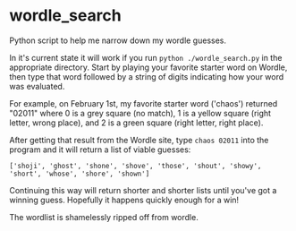 # wordle_search
Python script to help me narrow down my wordle guesses.

In it's current state it will work if you run `python ./wordle_search.py` in the
appropriate directory. Start by playing your favorite starter word on Wordle,
then type that word followed by a string of digits indicating how your word was
evaluated.

For example, on February 1st, my favorite starter word ('chaos') returned
"02011" where 0 is a grey square (no match), 1 is a yellow square (right letter,
wrong place), and 2 is a green square (right letter, right place). 

After getting that result from the Wordle site, type `chaos 02011` into the
program and it will return a list of viable guesses:

`['shoji', 'ghost', 'shone', 'shove', 'those', 'shout', 'showy', 'short', 'whose', 'shore', 'shown']`

Continuing this way will return shorter and shorter lists until you've got a
winning guess. Hopefully it happens quickly enough for a win!

The wordlist is shamelessly ripped off from wordle.